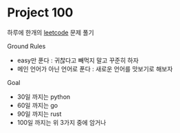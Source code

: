 # Project 100

하루에 한개의 [leetcode](https://leetcode.com) 문제 풀기

Ground Rules
- easy만 푼다 : 귀찮다고 빼먹지 말고 꾸준히 하자
- 메인 언어가 아닌 언어로 푼다 : 새로운 언어를 맛보기로 해보자

Goal
- 30일 까지는 python
- 60일 까지는 go
- 90일 까지는 rust
- 100일 까지는 위 3가지 중에 암거나